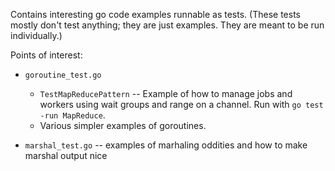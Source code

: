 Contains interesting go code examples runnable as tests. (These tests mostly
don't test anything; they are just examples. They are meant to be run individually.)

Points of interest:

- `goroutine_test.go`
  - `TestMapReducePattern` -- Example of how to manage jobs and workers using
    wait groups and range on a channel. Run with `go test -run MapReduce`.
  - Various simpler examples of goroutines.

- `marshal_test.go` -- examples of marhaling oddities and how to make marshal output nice
